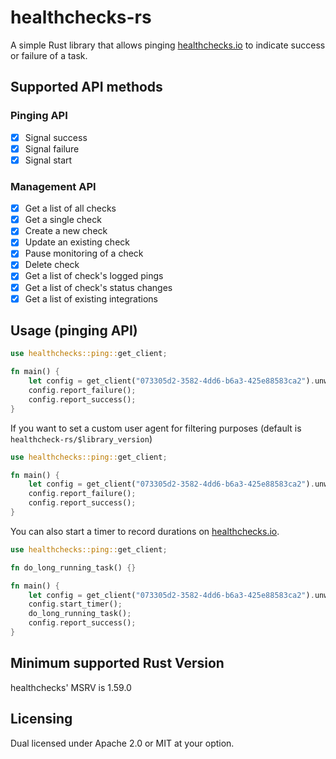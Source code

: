 # healthchecks-rs

A simple Rust library that allows pinging [healthchecks.io](https://healthchecks.io/) to indicate success or failure of a task.

## Supported API methods

### Pinging API

- [x] Signal success
- [x] Signal failure
- [x] Signal start

### Management API

- [x] Get a list of all checks
- [x] Get a single check
- [x] Create a new check
- [x] Update an existing check
- [x] Pause monitoring of a check
- [x] Delete check
- [x] Get a list of check's logged pings
- [x] Get a list of check's status changes
- [x] Get a list of existing integrations

## Usage (pinging API)

```rust
use healthchecks::ping::get_client;

fn main() {
    let config = get_client("073305d2-3582-4dd6-b6a3-425e88583ca2").unwrap();
    config.report_failure();
    config.report_success();
}
```

If you want to set a custom user agent for filtering purposes (default is `healthcheck-rs/$library_version`)

```rust
use healthchecks::ping::get_client;

fn main() {
    let config = get_client("073305d2-3582-4dd6-b6a3-425e88583ca2").unwrap().set_user_agent("very-fancy-useragent");
    config.report_failure();
    config.report_success();
}

```

You can also start a timer to record durations on [healthchecks.io](https://healthchecks.io/).

```rust
use healthchecks::ping::get_client;

fn do_long_running_task() {}

fn main() {
    let config = get_client("073305d2-3582-4dd6-b6a3-425e88583ca2").unwrap();
    config.start_timer();
    do_long_running_task();
    config.report_success();
}

```

## Minimum supported Rust Version

healthchecks' MSRV is 1.59.0

## Licensing

Dual licensed under Apache 2.0 or MIT at your option.
